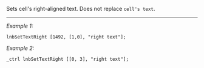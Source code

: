 Sets cell's right-aligned text. Does not replace `cell's text`.


---
*Example 1:*
```sqf
lnbSetTextRight [1492, [1,0], "right text"];
```

*Example 2:*
```sqf
_ctrl lnbSetTextRight [[0, 3], "right text"];
```